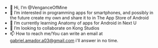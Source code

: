 - 👋 Hi, I’m @VenganceOfMine
- 👀 I’m interested in programming apps for smartphones, and possibly in the future create my own and share it to in The App Store of Android
- 🌱 I’m currently learning Anatomy of apps for Android in Next U
- 💞️ I’m looking to collaborate on Kong Studios
- 📫 How to reach me/You can write an email at gabriel.amador.a03@gmail.com i'll answer in no time.

<!---
VenganceOfMine/VenganceOfMine is a ✨ special ✨ repository because its `README.md` (this file) appears on your GitHub profile.
You can click the Preview link to take a look at your changes.
--->
